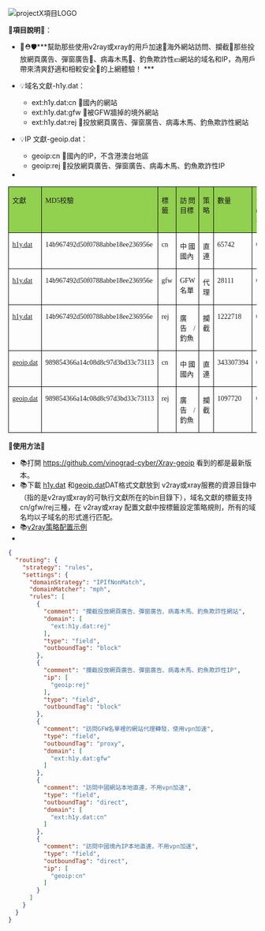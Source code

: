 
![projectX項目LOGO](https://xtls.github.io/LogoX2.png)

🌈**項目說明**🌈：
- 💚⛑️🛡️***幫助那些使用v2ray或xray的用戶加速🚀海外網站訪問、攔截🚫那些投放網頁廣告、彈窗廣告🚯、病毒木馬🦠、釣魚欺詐性💵網站的域名和IP，為用戶帶來清爽舒適和相較安全🍃的上網體驗！ ***

- 💡域名文獻-h1y.dat：
  - ext:h1y.dat:cn 🚦國內的網站
  - ext:h1y.dat:gfw 🚀被GFW牆掉的境外網站
  - ext:h1y.dat:rej 🚫投放網頁廣告、彈窗廣告、病毒木馬、釣魚欺詐性網站
- 💡IP 文獻-geoip.dat：
  - geoip:cn 🚦國內的IP，不含港澳台地區
  - geoip:rej 🚫投放網頁廣告、彈窗廣告、病毒木馬、釣魚欺詐性IP
-
<table class="MsoTableGrid" border="1" cellspacing="0" style="border-collapse:collapse;mso-table-layout-alt:fixed;border:none;
mso-border-left-alt:0.5000pt solid windowtext;mso-border-top-alt:0.5000pt solid windowtext;mso-border-right-alt:0.5000pt solid windowtext;
mso-border-bottom-alt:0.5000pt solid windowtext;mso-border-insideh:0.5000pt solid windowtext;mso-border-insidev:0.5000pt solid windowtext;
mso-padding-alt:0.0000pt 5.4000pt 0.0000pt 5.4000pt ;"><tbody><tr style="height:16.3000pt;"><td width="91" valign="top" style="width:68.8000pt;padding:0.0000pt 5.4000pt 0.0000pt 5.4000pt ;border-left:1.0000pt solid windowtext;
mso-border-left-alt:0.5000pt solid windowtext;border-right:1.0000pt solid windowtext;mso-border-right-alt:0.5000pt solid windowtext;
border-top:1.0000pt solid windowtext;mso-border-top-alt:0.5000pt solid windowtext;border-bottom:1.0000pt solid windowtext;
mso-border-bottom-alt:0.5000pt solid windowtext;background:rgb(146,208,80);"><p class="MsoNormal" align="left" style="text-align:justify;text-justify:distribute-all-lines;"><span style="font-family:幼圆;font-size:10.5000pt;mso-font-kerning:1.0000pt;"><font face="幼圆">文獻</font></span><span style="font-family:幼圆;font-size:10.5000pt;mso-font-kerning:1.0000pt;"><o:p></o:p></span></p></td><td width="255" valign="top" style="width:191.3000pt;padding:0.0000pt 5.4000pt 0.0000pt 5.4000pt ;border-left:1.0000pt solid windowtext;
mso-border-left-alt:0.5000pt solid windowtext;border-right:1.0000pt solid windowtext;mso-border-right-alt:0.5000pt solid windowtext;
border-top:1.0000pt solid windowtext;mso-border-top-alt:0.5000pt solid windowtext;border-bottom:1.0000pt solid windowtext;
mso-border-bottom-alt:0.5000pt solid windowtext;background:rgb(146,208,80);"><p class="MsoNormal" align="left" style="text-align:justify;text-justify:distribute-all-lines;"><span style="font-family:幼圆;font-size:10.5000pt;mso-font-kerning:1.0000pt;"><font face="幼圆">MD5校驗</font></span><span style="font-family:幼圆;font-size:10.5000pt;mso-font-kerning:1.0000pt;"><o:p></o:p></span></p></td><td width="64" valign="top" style="width:48.0000pt;padding:0.0000pt 5.4000pt 0.0000pt 5.4000pt ;border-left:1.0000pt solid windowtext;
mso-border-left-alt:0.5000pt solid windowtext;border-right:1.0000pt solid windowtext;mso-border-right-alt:0.5000pt solid windowtext;
border-top:1.0000pt solid windowtext;mso-border-top-alt:0.5000pt solid windowtext;border-bottom:1.0000pt solid windowtext;
mso-border-bottom-alt:0.5000pt solid windowtext;background:rgb(146,208,80);"><p class="MsoNormal" align="left" style="text-align:justify;text-justify:distribute-all-lines;"><span style="font-family:幼圆;font-size:10.5000pt;mso-font-kerning:1.0000pt;"><font face="幼圆">標籤</font></span><span style="font-family:幼圆;font-size:10.5000pt;mso-font-kerning:1.0000pt;"><o:p></o:p></span></p></td><td width="134" valign="top" style="width:100.8500pt;padding:0.0000pt 5.4000pt 0.0000pt 5.4000pt ;border-left:1.0000pt solid windowtext;
mso-border-left-alt:0.5000pt solid windowtext;border-right:1.0000pt solid windowtext;mso-border-right-alt:0.5000pt solid windowtext;
border-top:1.0000pt solid windowtext;mso-border-top-alt:0.5000pt solid windowtext;border-bottom:1.0000pt solid windowtext;
mso-border-bottom-alt:0.5000pt solid windowtext;background:rgb(146,208,80);"><p class="MsoNormal" align="left" style="text-align:justify;text-justify:distribute-all-lines;"><span style="font-family:幼圆;font-size:10.5000pt;mso-font-kerning:1.0000pt;"><font face="幼圆">訪問目標</font></span><span style="font-family:幼圆;font-size:10.5000pt;mso-font-kerning:1.0000pt;"><o:p></o:p></span></p></td><td width="82" valign="top" style="width:61.6000pt;padding:0.0000pt 5.4000pt 0.0000pt 5.4000pt ;border-left:1.0000pt solid windowtext;
mso-border-left-alt:0.5000pt solid windowtext;border-right:1.0000pt solid windowtext;mso-border-right-alt:0.5000pt solid windowtext;
border-top:1.0000pt solid windowtext;mso-border-top-alt:0.5000pt solid windowtext;border-bottom:1.0000pt solid windowtext;
mso-border-bottom-alt:0.5000pt solid windowtext;background:rgb(146,208,80);"><p class="MsoNormal" align="left" style="text-align:justify;text-justify:distribute-all-lines;"><span style="font-family:幼圆;font-size:10.5000pt;mso-font-kerning:1.0000pt;"><font face="幼圆">策略</font></span><span style="font-family:幼圆;font-size:10.5000pt;mso-font-kerning:1.0000pt;"><o:p></o:p></span></p></td><td width="90" valign="top" style="width:68.0000pt;padding:0.0000pt 5.4000pt 0.0000pt 5.4000pt ;border-left:1.0000pt solid windowtext;
mso-border-left-alt:0.5000pt solid windowtext;border-right:1.0000pt solid windowtext;mso-border-right-alt:0.5000pt solid windowtext;
border-top:1.0000pt solid windowtext;mso-border-top-alt:0.5000pt solid windowtext;border-bottom:1.0000pt solid windowtext;
mso-border-bottom-alt:0.5000pt solid windowtext;background:rgb(146,208,80);"><p class="MsoNormal" align="left" style="text-align:justify;text-justify:distribute-all-lines;"><span style="font-family:幼圆;font-size:10.5000pt;mso-font-kerning:1.0000pt;"><font face="幼圆">數量</font></span><span style="font-family:幼圆;font-size:10.5000pt;mso-font-kerning:1.0000pt;"><o:p></o:p></span></p></td><td width="89" valign="top" style="width:67.2000pt;padding:0.0000pt 5.4000pt 0.0000pt 5.4000pt ;border-left:1.0000pt solid windowtext;
mso-border-left-alt:0.5000pt solid windowtext;border-right:1.0000pt solid windowtext;mso-border-right-alt:0.5000pt solid windowtext;
border-top:1.0000pt solid windowtext;mso-border-top-alt:0.5000pt solid windowtext;border-bottom:1.0000pt solid windowtext;
mso-border-bottom-alt:0.5000pt solid windowtext;background:rgb(146,208,80);"><p class="MsoNormal" align="left" style="text-align:justify;text-justify:distribute-all-lines;"><span style="font-family:幼圆;font-size:10.5000pt;mso-font-kerning:1.0000pt;"><font face="幼圆">發布(月/日/年)</font></span><span style="font-family:幼圆;font-size:10.5000pt;mso-font-kerning:1.0000pt;"><o:p></o:p></span></p></td></tr><tr style="height:16.3000pt;"><td width="91" valign="top" style="width:68.8000pt;padding:0.0000pt 5.4000pt 0.0000pt 5.4000pt ;border-left:1.0000pt solid windowtext;
mso-border-left-alt:0.5000pt solid windowtext;border-right:1.0000pt solid windowtext;mso-border-right-alt:0.5000pt solid windowtext;
border-top:none;mso-border-top-alt:0.5000pt solid windowtext;border-bottom:1.0000pt solid windowtext;
mso-border-bottom-alt:0.5000pt solid windowtext;"><p class="MsoNormal" style="text-align:left;"><span style="font-family:幼圆;font-size:10.5000pt;mso-font-kerning:1.0000pt;"><font face="幼圆"><a href="https://raw.githubusercontent.com/vinograd-cyber/Xray-geoip/main/h1y.dat">h1y.dat</a></font></span><span style="font-family:幼圆;font-size:10.5000pt;mso-font-kerning:1.0000pt;"><o:p></o:p></span></p></td><td width="255" valign="top" style="width:191.3000pt;padding:0.0000pt 5.4000pt 0.0000pt 5.4000pt ;border-left:1.0000pt solid windowtext;
mso-border-left-alt:0.5000pt solid windowtext;border-right:1.0000pt solid windowtext;mso-border-right-alt:0.5000pt solid windowtext;
border-top:none;mso-border-top-alt:0.5000pt solid windowtext;border-bottom:1.0000pt solid windowtext;
mso-border-bottom-alt:0.5000pt solid windowtext;"><p class="MsoNormal" align="left" style="text-align:justify;text-justify:distribute-all-lines;"><span style="font-family:幼圆;font-size:10.5000pt;mso-font-kerning:1.0000pt;"><font face="幼圆">14b967492d50f0788abbe18ee236956e</font></span><span style="font-family:幼圆;font-size:10.5000pt;mso-font-kerning:1.0000pt;"><o:p></o:p></span></p></td><td width="64" valign="top" style="width:48.0000pt;padding:0.0000pt 5.4000pt 0.0000pt 5.4000pt ;border-left:1.0000pt solid windowtext;
mso-border-left-alt:0.5000pt solid windowtext;border-right:1.0000pt solid windowtext;mso-border-right-alt:0.5000pt solid windowtext;
border-top:none;mso-border-top-alt:0.5000pt solid windowtext;border-bottom:1.0000pt solid windowtext;
mso-border-bottom-alt:0.5000pt solid windowtext;"><p class="MsoNormal" style="text-align:left;"><span style="font-family:幼圆;font-size:10.5000pt;mso-font-kerning:1.0000pt;"><font face="幼圆">cn</font></span><span style="font-family:幼圆;font-size:10.5000pt;mso-font-kerning:1.0000pt;"><o:p></o:p></span></p></td><td width="134" valign="top" style="width:100.8500pt;padding:0.0000pt 5.4000pt 0.0000pt 5.4000pt ;border-left:1.0000pt solid windowtext;
mso-border-left-alt:0.5000pt solid windowtext;border-right:1.0000pt solid windowtext;mso-border-right-alt:0.5000pt solid windowtext;
border-top:none;mso-border-top-alt:0.5000pt solid windowtext;border-bottom:1.0000pt solid windowtext;
mso-border-bottom-alt:0.5000pt solid windowtext;"><p class="MsoNormal" align="left" style="text-align:justify;text-justify:distribute-all-lines;"><span style="font-family:幼圆;font-size:10.5000pt;mso-font-kerning:1.0000pt;"><font face="幼圆">中國國內</font></span><span style="font-family:幼圆;font-size:10.5000pt;mso-font-kerning:1.0000pt;"><o:p></o:p></span></p></td><td width="82" valign="top" style="width:61.6000pt;padding:0.0000pt 5.4000pt 0.0000pt 5.4000pt ;border-left:1.0000pt solid windowtext;
mso-border-left-alt:0.5000pt solid windowtext;border-right:1.0000pt solid windowtext;mso-border-right-alt:0.5000pt solid windowtext;
border-top:none;mso-border-top-alt:0.5000pt solid windowtext;border-bottom:1.0000pt solid windowtext;
mso-border-bottom-alt:0.5000pt solid windowtext;"><p class="MsoNormal" align="right" style="text-align:right;"><span style="font-family:幼圆;font-size:10.5000pt;mso-font-kerning:1.0000pt;"><font face="幼圆">直連</font></span><span style="font-family:幼圆;font-size:10.5000pt;mso-font-kerning:1.0000pt;"><o:p></o:p></span></p></td><td width="90" valign="top" style="width:68.0000pt;padding:0.0000pt 5.4000pt 0.0000pt 5.4000pt ;border-left:1.0000pt solid windowtext;
mso-border-left-alt:0.5000pt solid windowtext;border-right:1.0000pt solid windowtext;mso-border-right-alt:0.5000pt solid windowtext;
border-top:none;mso-border-top-alt:0.5000pt solid windowtext;border-bottom:1.0000pt solid windowtext;
mso-border-bottom-alt:0.5000pt solid windowtext;"><p class="MsoNormal" align="left" style="text-align:justify;text-justify:distribute-all-lines;"><span style="font-family:幼圆;font-size:10.5000pt;mso-font-kerning:1.0000pt;"><font face="幼圆">65742</font></span><span style="font-family:幼圆;font-size:10.5000pt;mso-font-kerning:1.0000pt;"><o:p></o:p></span></p></td><td width="89" valign="top" style="width:67.2000pt;padding:0.0000pt 5.4000pt 0.0000pt 5.4000pt ;border-left:1.0000pt solid windowtext;
mso-border-left-alt:0.5000pt solid windowtext;border-right:1.0000pt solid windowtext;mso-border-right-alt:0.5000pt solid windowtext;
border-top:none;mso-border-top-alt:0.5000pt solid windowtext;border-bottom:1.0000pt solid windowtext;
mso-border-bottom-alt:0.5000pt solid windowtext;"><p class="MsoNormal" align="left" style="text-align:justify;text-justify:distribute-all-lines;"><span style="font-family:幼圆;font-size:10.5000pt;mso-font-kerning:1.0000pt;"><font face="幼圆">08/09/22</font></span><span style="font-family:幼圆;font-size:10.5000pt;mso-font-kerning:1.0000pt;"><o:p></o:p></span></p></td></tr><tr style="height:16.3000pt;"><td width="91" valign="top" style="width:68.8000pt;padding:0.0000pt 5.4000pt 0.0000pt 5.4000pt ;border-left:1.0000pt solid windowtext;
mso-border-left-alt:0.5000pt solid windowtext;border-right:1.0000pt solid windowtext;mso-border-right-alt:0.5000pt solid windowtext;
border-top:none;mso-border-top-alt:0.5000pt solid windowtext;border-bottom:1.0000pt solid windowtext;
mso-border-bottom-alt:0.5000pt solid windowtext;"><p class="MsoNormal" style="text-align:left;"><span style="font-family:幼圆;font-size:10.5000pt;mso-font-kerning:1.0000pt;"><font face="幼圆"><a href="https://raw.githubusercontent.com/vinograd-cyber/Xray-geoip/main/h1y.dat">h1y.dat</a></font></span><span style="font-family:幼圆;font-size:10.5000pt;mso-font-kerning:1.0000pt;"><o:p></o:p></span></p></td><td width="255" valign="top" style="width:191.3000pt;padding:0.0000pt 5.4000pt 0.0000pt 5.4000pt ;border-left:1.0000pt solid windowtext;
mso-border-left-alt:0.5000pt solid windowtext;border-right:1.0000pt solid windowtext;mso-border-right-alt:0.5000pt solid windowtext;
border-top:none;mso-border-top-alt:0.5000pt solid windowtext;border-bottom:1.0000pt solid windowtext;
mso-border-bottom-alt:0.5000pt solid windowtext;"><p class="MsoNormal" align="left" style="text-align:justify;text-justify:distribute-all-lines;"><span style="font-family:幼圆;font-size:10.5000pt;mso-font-kerning:1.0000pt;"><font face="幼圆">14b967492d50f0788abbe18ee236956e</font></span><span style="font-family:幼圆;font-size:10.5000pt;mso-font-kerning:1.0000pt;"><o:p></o:p></span></p></td><td width="64" valign="top" style="width:48.0000pt;padding:0.0000pt 5.4000pt 0.0000pt 5.4000pt ;border-left:1.0000pt solid windowtext;
mso-border-left-alt:0.5000pt solid windowtext;border-right:1.0000pt solid windowtext;mso-border-right-alt:0.5000pt solid windowtext;
border-top:none;mso-border-top-alt:0.5000pt solid windowtext;border-bottom:1.0000pt solid windowtext;
mso-border-bottom-alt:0.5000pt solid windowtext;"><p class="MsoNormal" style="text-align:left;"><span style="font-family:幼圆;font-size:10.5000pt;mso-font-kerning:1.0000pt;"><font face="幼圆">gfw</font></span><span style="font-family:幼圆;font-size:10.5000pt;mso-font-kerning:1.0000pt;"><o:p></o:p></span></p></td><td width="134" valign="top" style="width:100.8500pt;padding:0.0000pt 5.4000pt 0.0000pt 5.4000pt ;border-left:1.0000pt solid windowtext;
mso-border-left-alt:0.5000pt solid windowtext;border-right:1.0000pt solid windowtext;mso-border-right-alt:0.5000pt solid windowtext;
border-top:none;mso-border-top-alt:0.5000pt solid windowtext;border-bottom:1.0000pt solid windowtext;
mso-border-bottom-alt:0.5000pt solid windowtext;"><p class="MsoNormal" align="left" style="text-align:justify;text-justify:distribute-all-lines;"><span style="font-family:幼圆;font-size:10.5000pt;mso-font-kerning:1.0000pt;"><font face="幼圆">GFW名單</font></span><span style="font-family:幼圆;font-size:10.5000pt;mso-font-kerning:1.0000pt;"><o:p></o:p></span></p></td><td width="82" valign="top" style="width:61.6000pt;padding:0.0000pt 5.4000pt 0.0000pt 5.4000pt ;border-left:1.0000pt solid windowtext;
mso-border-left-alt:0.5000pt solid windowtext;border-right:1.0000pt solid windowtext;mso-border-right-alt:0.5000pt solid windowtext;
border-top:none;mso-border-top-alt:0.5000pt solid windowtext;border-bottom:1.0000pt solid windowtext;
mso-border-bottom-alt:0.5000pt solid windowtext;"><p class="MsoNormal" align="right" style="text-align:right;"><span style="font-family:幼圆;font-size:10.5000pt;mso-font-kerning:1.0000pt;"><font face="幼圆">代理</font></span><span style="font-family:幼圆;font-size:10.5000pt;mso-font-kerning:1.0000pt;"><o:p></o:p></span></p></td><td width="90" valign="top" style="width:68.0000pt;padding:0.0000pt 5.4000pt 0.0000pt 5.4000pt ;border-left:1.0000pt solid windowtext;
mso-border-left-alt:0.5000pt solid windowtext;border-right:1.0000pt solid windowtext;mso-border-right-alt:0.5000pt solid windowtext;
border-top:none;mso-border-top-alt:0.5000pt solid windowtext;border-bottom:1.0000pt solid windowtext;
mso-border-bottom-alt:0.5000pt solid windowtext;"><p class="MsoNormal" align="left" style="text-align:justify;text-justify:distribute-all-lines;"><span style="font-family:幼圆;font-size:10.5000pt;mso-font-kerning:1.0000pt;"><font face="幼圆">28111</font></span><span style="font-family:幼圆;font-size:10.5000pt;mso-font-kerning:1.0000pt;"><o:p></o:p></span></p></td><td width="89" valign="top" style="width:67.2000pt;padding:0.0000pt 5.4000pt 0.0000pt 5.4000pt ;border-left:1.0000pt solid windowtext;
mso-border-left-alt:0.5000pt solid windowtext;border-right:1.0000pt solid windowtext;mso-border-right-alt:0.5000pt solid windowtext;
border-top:none;mso-border-top-alt:0.5000pt solid windowtext;border-bottom:1.0000pt solid windowtext;
mso-border-bottom-alt:0.5000pt solid windowtext;"><p class="MsoNormal" align="left" style="text-align:justify;text-justify:distribute-all-lines;"><span style="font-family:幼圆;font-size:10.5000pt;mso-font-kerning:1.0000pt;"><font face="幼圆">08/09/22</font></span><span style="font-family:幼圆;font-size:10.5000pt;mso-font-kerning:1.0000pt;"><o:p></o:p></span></p></td></tr><tr style="height:16.3000pt;"><td width="91" valign="top" style="width:68.8000pt;padding:0.0000pt 5.4000pt 0.0000pt 5.4000pt ;border-left:1.0000pt solid windowtext;
mso-border-left-alt:0.5000pt solid windowtext;border-right:1.0000pt solid windowtext;mso-border-right-alt:0.5000pt solid windowtext;
border-top:none;mso-border-top-alt:0.5000pt solid windowtext;border-bottom:1.0000pt solid windowtext;
mso-border-bottom-alt:0.5000pt solid windowtext;"><p class="MsoNormal" style="text-align:left;"><span style="font-family:幼圆;font-size:10.5000pt;mso-font-kerning:1.0000pt;"><font face="幼圆"><a href="https://raw.githubusercontent.com/vinograd-cyber/Xray-geoip/main/h1y.dat">h1y.dat</a></font></span><span style="font-family:幼圆;font-size:10.5000pt;mso-font-kerning:1.0000pt;"><o:p></o:p></span></p></td><td width="255" valign="top" style="width:191.3000pt;padding:0.0000pt 5.4000pt 0.0000pt 5.4000pt ;border-left:1.0000pt solid windowtext;
mso-border-left-alt:0.5000pt solid windowtext;border-right:1.0000pt solid windowtext;mso-border-right-alt:0.5000pt solid windowtext;
border-top:none;mso-border-top-alt:0.5000pt solid windowtext;border-bottom:1.0000pt solid windowtext;
mso-border-bottom-alt:0.5000pt solid windowtext;"><p class="MsoNormal" align="left" style="text-align:justify;text-justify:distribute-all-lines;"><span style="font-family:幼圆;font-size:10.5000pt;mso-font-kerning:1.0000pt;"><font face="幼圆">14b967492d50f0788abbe18ee236956e</font></span><span style="font-family:幼圆;font-size:10.5000pt;mso-font-kerning:1.0000pt;"><o:p></o:p></span></p></td><td width="64" valign="top" style="width:48.0000pt;padding:0.0000pt 5.4000pt 0.0000pt 5.4000pt ;border-left:1.0000pt solid windowtext;
mso-border-left-alt:0.5000pt solid windowtext;border-right:1.0000pt solid windowtext;mso-border-right-alt:0.5000pt solid windowtext;
border-top:none;mso-border-top-alt:0.5000pt solid windowtext;border-bottom:1.0000pt solid windowtext;
mso-border-bottom-alt:0.5000pt solid windowtext;"><p class="MsoNormal" style="text-align:left;"><span style="font-family:幼圆;font-size:10.5000pt;mso-font-kerning:1.0000pt;"><font face="幼圆">rej</font></span><span style="font-family:幼圆;font-size:10.5000pt;mso-font-kerning:1.0000pt;"><o:p></o:p></span></p></td><td width="134" valign="top" style="width:100.8500pt;padding:0.0000pt 5.4000pt 0.0000pt 5.4000pt ;border-left:1.0000pt solid windowtext;
mso-border-left-alt:0.5000pt solid windowtext;border-right:1.0000pt solid windowtext;mso-border-right-alt:0.5000pt solid windowtext;
border-top:none;mso-border-top-alt:0.5000pt solid windowtext;border-bottom:1.0000pt solid windowtext;
mso-border-bottom-alt:0.5000pt solid windowtext;"><p class="MsoNormal" align="left" style="text-align:justify;text-justify:distribute-all-lines;"><span style="font-family:幼圆;font-size:10.5000pt;mso-font-kerning:1.0000pt;"><font face="幼圆">廣告</font><font face="幼圆">/釣魚</font></span><span style="font-family:幼圆;font-size:10.5000pt;mso-font-kerning:1.0000pt;"><o:p></o:p></span></p></td><td width="82" valign="top" style="width:61.6000pt;padding:0.0000pt 5.4000pt 0.0000pt 5.4000pt ;border-left:1.0000pt solid windowtext;
mso-border-left-alt:0.5000pt solid windowtext;border-right:1.0000pt solid windowtext;mso-border-right-alt:0.5000pt solid windowtext;
border-top:none;mso-border-top-alt:0.5000pt solid windowtext;border-bottom:1.0000pt solid windowtext;
mso-border-bottom-alt:0.5000pt solid windowtext;"><p class="MsoNormal" align="right" style="text-align:right;"><span style="font-family:幼圆;font-size:10.5000pt;mso-font-kerning:1.0000pt;"><font face="幼圆">攔截</font></span><span style="font-family:幼圆;font-size:10.5000pt;mso-font-kerning:1.0000pt;"><o:p></o:p></span></p></td><td width="90" valign="top" style="width:68.0000pt;padding:0.0000pt 5.4000pt 0.0000pt 5.4000pt ;border-left:1.0000pt solid windowtext;
mso-border-left-alt:0.5000pt solid windowtext;border-right:1.0000pt solid windowtext;mso-border-right-alt:0.5000pt solid windowtext;
border-top:none;mso-border-top-alt:0.5000pt solid windowtext;border-bottom:1.0000pt solid windowtext;
mso-border-bottom-alt:0.5000pt solid windowtext;"><p class="MsoNormal" align="left" style="text-align:justify;text-justify:distribute-all-lines;"><span style="font-family:幼圆;font-size:10.5000pt;mso-font-kerning:1.0000pt;"><font face="幼圆">1222718</font></span><span style="font-family:幼圆;font-size:10.5000pt;mso-font-kerning:1.0000pt;"><o:p></o:p></span></p></td><td width="89" valign="top" style="width:67.2000pt;padding:0.0000pt 5.4000pt 0.0000pt 5.4000pt ;border-left:1.0000pt solid windowtext;
mso-border-left-alt:0.5000pt solid windowtext;border-right:1.0000pt solid windowtext;mso-border-right-alt:0.5000pt solid windowtext;
border-top:none;mso-border-top-alt:0.5000pt solid windowtext;border-bottom:1.0000pt solid windowtext;
mso-border-bottom-alt:0.5000pt solid windowtext;"><p class="MsoNormal" align="left" style="text-align:justify;text-justify:distribute-all-lines;"><span style="font-family:幼圆;font-size:10.5000pt;mso-font-kerning:1.0000pt;"><font face="幼圆">08/09/22</font></span><span style="font-family:幼圆;font-size:10.5000pt;mso-font-kerning:1.0000pt;"><o:p></o:p></span></p></td></tr><tr style="height:16.3000pt;"><td width="91" valign="top" style="width:68.8000pt;padding:0.0000pt 5.4000pt 0.0000pt 5.4000pt ;border-left:1.0000pt solid windowtext;
mso-border-left-alt:0.5000pt solid windowtext;border-right:1.0000pt solid windowtext;mso-border-right-alt:0.5000pt solid windowtext;
border-top:none;mso-border-top-alt:0.5000pt solid windowtext;border-bottom:1.0000pt solid windowtext;
mso-border-bottom-alt:0.5000pt solid windowtext;"><p class="MsoNormal" style="text-align:left;"><span style="font-family:幼圆;font-size:10.5000pt;mso-font-kerning:1.0000pt;"><font face="幼圆"><a href="https://raw.githubusercontent.com/vinograd-cyber/Xray-geoip/main/geoip.dat">geoip.dat</a></font></span><span style="font-family:幼圆;font-size:10.5000pt;mso-font-kerning:1.0000pt;"><o:p></o:p></span></p></td><td width="255" valign="top" style="width:191.3000pt;padding:0.0000pt 5.4000pt 0.0000pt 5.4000pt ;border-left:1.0000pt solid windowtext;
mso-border-left-alt:0.5000pt solid windowtext;border-right:1.0000pt solid windowtext;mso-border-right-alt:0.5000pt solid windowtext;
border-top:none;mso-border-top-alt:0.5000pt solid windowtext;border-bottom:1.0000pt solid windowtext;
mso-border-bottom-alt:0.5000pt solid windowtext;"><p class="MsoNormal" align="left" style="text-align:justify;text-justify:distribute-all-lines;"><span style="font-family:幼圆;font-size:10.5000pt;mso-font-kerning:1.0000pt;"><font face="幼圆">989854366a14c08d8c97d3bd33c73113</font></span><span style="font-family:幼圆;font-size:10.5000pt;mso-font-kerning:1.0000pt;"><o:p></o:p></span></p></td><td width="64" valign="top" style="width:48.0000pt;padding:0.0000pt 5.4000pt 0.0000pt 5.4000pt ;border-left:1.0000pt solid windowtext;
mso-border-left-alt:0.5000pt solid windowtext;border-right:1.0000pt solid windowtext;mso-border-right-alt:0.5000pt solid windowtext;
border-top:none;mso-border-top-alt:0.5000pt solid windowtext;border-bottom:1.0000pt solid windowtext;
mso-border-bottom-alt:0.5000pt solid windowtext;"><p class="MsoNormal" style="text-align:left;"><span style="font-family:幼圆;font-size:10.5000pt;mso-font-kerning:1.0000pt;"><font face="幼圆">cn</font></span><span style="font-family:幼圆;font-size:10.5000pt;mso-font-kerning:1.0000pt;"><o:p></o:p></span></p></td><td width="134" valign="top" style="width:100.8500pt;padding:0.0000pt 5.4000pt 0.0000pt 5.4000pt ;border-left:1.0000pt solid windowtext;
mso-border-left-alt:0.5000pt solid windowtext;border-right:1.0000pt solid windowtext;mso-border-right-alt:0.5000pt solid windowtext;
border-top:none;mso-border-top-alt:0.5000pt solid windowtext;border-bottom:1.0000pt solid windowtext;
mso-border-bottom-alt:0.5000pt solid windowtext;"><p class="MsoNormal" align="left" style="text-align:justify;text-justify:distribute-all-lines;"><span style="font-family:幼圆;font-size:10.5000pt;mso-font-kerning:1.0000pt;"><font face="幼圆">中國國內</font></span><span style="font-family:幼圆;font-size:10.5000pt;mso-font-kerning:1.0000pt;"><o:p></o:p></span></p></td><td width="82" valign="top" style="width:61.6000pt;padding:0.0000pt 5.4000pt 0.0000pt 5.4000pt ;border-left:1.0000pt solid windowtext;
mso-border-left-alt:0.5000pt solid windowtext;border-right:1.0000pt solid windowtext;mso-border-right-alt:0.5000pt solid windowtext;
border-top:none;mso-border-top-alt:0.5000pt solid windowtext;border-bottom:1.0000pt solid windowtext;
mso-border-bottom-alt:0.5000pt solid windowtext;"><p class="MsoNormal" align="right" style="text-align:right;"><span style="font-family:幼圆;font-size:10.5000pt;mso-font-kerning:1.0000pt;"><font face="幼圆">直連</font></span><span style="font-family:幼圆;font-size:10.5000pt;mso-font-kerning:1.0000pt;"><o:p></o:p></span></p></td><td width="90" valign="top" style="width:68.0000pt;padding:0.0000pt 5.4000pt 0.0000pt 5.4000pt ;border-left:1.0000pt solid windowtext;
mso-border-left-alt:0.5000pt solid windowtext;border-right:1.0000pt solid windowtext;mso-border-right-alt:0.5000pt solid windowtext;
border-top:none;mso-border-top-alt:0.5000pt solid windowtext;border-bottom:1.0000pt solid windowtext;
mso-border-bottom-alt:0.5000pt solid windowtext;"><p class="MsoNormal" align="left" style="text-align:justify;text-justify:distribute-all-lines;"><span style="font-family:幼圆;font-size:10.5000pt;mso-font-kerning:1.0000pt;"><font face="幼圆">343307394</font></span><span style="font-family:幼圆;font-size:10.5000pt;mso-font-kerning:1.0000pt;"><o:p></o:p></span></p></td><td width="89" valign="top" style="width:67.2000pt;padding:0.0000pt 5.4000pt 0.0000pt 5.4000pt ;border-left:1.0000pt solid windowtext;
mso-border-left-alt:0.5000pt solid windowtext;border-right:1.0000pt solid windowtext;mso-border-right-alt:0.5000pt solid windowtext;
border-top:none;mso-border-top-alt:0.5000pt solid windowtext;border-bottom:1.0000pt solid windowtext;
mso-border-bottom-alt:0.5000pt solid windowtext;"><p class="MsoNormal" align="left" style="text-align:justify;text-justify:distribute-all-lines;"><span style="font-family:幼圆;font-size:10.5000pt;mso-font-kerning:1.0000pt;"><font face="幼圆">08/09/22</font></span><span style="font-family:幼圆;font-size:10.5000pt;mso-font-kerning:1.0000pt;"><o:p></o:p></span></p></td></tr><tr style="height:16.8500pt;"><td width="91" valign="top" style="width:68.8000pt;padding:0.0000pt 5.4000pt 0.0000pt 5.4000pt ;border-left:1.0000pt solid windowtext;
mso-border-left-alt:0.5000pt solid windowtext;border-right:1.0000pt solid windowtext;mso-border-right-alt:0.5000pt solid windowtext;
border-top:none;mso-border-top-alt:0.5000pt solid windowtext;border-bottom:1.0000pt solid windowtext;
mso-border-bottom-alt:0.5000pt solid windowtext;"><p class="MsoNormal" style="text-align:left;"><span style="font-family:幼圆;font-size:10.5000pt;mso-font-kerning:1.0000pt;"><font face="幼圆"><a href="https://raw.githubusercontent.com/vinograd-cyber/Xray-geoip/main/geoip.dat">geoip.dat</a></font></span><span style="font-family:幼圆;font-size:10.5000pt;mso-font-kerning:1.0000pt;"><o:p></o:p></span></p></td><td width="255" valign="top" style="width:191.3000pt;padding:0.0000pt 5.4000pt 0.0000pt 5.4000pt ;border-left:1.0000pt solid windowtext;
mso-border-left-alt:0.5000pt solid windowtext;border-right:1.0000pt solid windowtext;mso-border-right-alt:0.5000pt solid windowtext;
border-top:none;mso-border-top-alt:0.5000pt solid windowtext;border-bottom:1.0000pt solid windowtext;
mso-border-bottom-alt:0.5000pt solid windowtext;"><p class="MsoNormal" align="left" style="text-align:justify;text-justify:distribute-all-lines;"><span style="font-family:幼圆;font-size:10.5000pt;mso-font-kerning:1.0000pt;"><font face="幼圆">989854366a14c08d8c97d3bd33c73113</font></span><span style="font-family:幼圆;font-size:10.5000pt;mso-font-kerning:1.0000pt;"><o:p></o:p></span></p></td><td width="64" valign="top" style="width:48.0000pt;padding:0.0000pt 5.4000pt 0.0000pt 5.4000pt ;border-left:1.0000pt solid windowtext;
mso-border-left-alt:0.5000pt solid windowtext;border-right:1.0000pt solid windowtext;mso-border-right-alt:0.5000pt solid windowtext;
border-top:none;mso-border-top-alt:0.5000pt solid windowtext;border-bottom:1.0000pt solid windowtext;
mso-border-bottom-alt:0.5000pt solid windowtext;"><p class="MsoNormal" style="text-align:left;"><span style="font-family:幼圆;font-size:10.5000pt;mso-font-kerning:1.0000pt;"><font face="幼圆">rej</font></span><span style="font-family:幼圆;font-size:10.5000pt;mso-font-kerning:1.0000pt;"><o:p></o:p></span></p></td><td width="134" valign="top" style="width:100.8500pt;padding:0.0000pt 5.4000pt 0.0000pt 5.4000pt ;border-left:1.0000pt solid windowtext;
mso-border-left-alt:0.5000pt solid windowtext;border-right:1.0000pt solid windowtext;mso-border-right-alt:0.5000pt solid windowtext;
border-top:none;mso-border-top-alt:0.5000pt solid windowtext;border-bottom:1.0000pt solid windowtext;
mso-border-bottom-alt:0.5000pt solid windowtext;"><p class="MsoNormal" align="left" style="text-align:justify;text-justify:distribute-all-lines;"><span style="font-family:幼圆;font-size:10.5000pt;mso-font-kerning:1.0000pt;"><font face="幼圆">廣告</font><font face="幼圆">/釣魚</font></span><span style="font-family:幼圆;font-size:10.5000pt;mso-font-kerning:1.0000pt;"><o:p></o:p></span></p></td><td width="82" valign="top" style="width:61.6000pt;padding:0.0000pt 5.4000pt 0.0000pt 5.4000pt ;border-left:1.0000pt solid windowtext;
mso-border-left-alt:0.5000pt solid windowtext;border-right:1.0000pt solid windowtext;mso-border-right-alt:0.5000pt solid windowtext;
border-top:none;mso-border-top-alt:0.5000pt solid windowtext;border-bottom:1.0000pt solid windowtext;
mso-border-bottom-alt:0.5000pt solid windowtext;"><p class="MsoNormal" align="right" style="text-align:right;"><span style="font-family:幼圆;font-size:10.5000pt;mso-font-kerning:1.0000pt;"><font face="幼圆">攔截</font></span><span style="font-family:幼圆;font-size:10.5000pt;mso-font-kerning:1.0000pt;"><o:p></o:p></span></p></td><td width="90" valign="top" style="width:68.0000pt;padding:0.0000pt 5.4000pt 0.0000pt 5.4000pt ;border-left:1.0000pt solid windowtext;
mso-border-left-alt:0.5000pt solid windowtext;border-right:1.0000pt solid windowtext;mso-border-right-alt:0.5000pt solid windowtext;
border-top:none;mso-border-top-alt:0.5000pt solid windowtext;border-bottom:1.0000pt solid windowtext;
mso-border-bottom-alt:0.5000pt solid windowtext;"><p class="MsoNormal" align="left" style="text-align:justify;text-justify:distribute-all-lines;"><span style="font-family:幼圆;font-size:10.5000pt;mso-font-kerning:1.0000pt;"><font face="幼圆">1097720</font></span><span style="font-family:幼圆;font-size:10.5000pt;mso-font-kerning:1.0000pt;"><o:p></o:p></span></p></td><td width="89" valign="top" style="width:67.2000pt;padding:0.0000pt 5.4000pt 0.0000pt 5.4000pt ;border-left:1.0000pt solid windowtext;
mso-border-left-alt:0.5000pt solid windowtext;border-right:1.0000pt solid windowtext;mso-border-right-alt:0.5000pt solid windowtext;
border-top:none;mso-border-top-alt:0.5000pt solid windowtext;border-bottom:1.0000pt solid windowtext;
mso-border-bottom-alt:0.5000pt solid windowtext;"><p class="MsoNormal" align="left" style="text-align:justify;text-justify:distribute-all-lines;"><span style="font-family:幼圆;font-size:10.5000pt;mso-font-kerning:1.0000pt;"><font face="幼圆">08/09/22</font></span><span style="font-family:幼圆;font-size:10.5000pt;mso-font-kerning:1.0000pt;"><o:p></o:p></span></p></td></tr></tbody></table>

🌈**使用方法**🌈
- 📚打開 https://github.com/vinograd-cyber/Xray-geoip 看到的都是最新版本。
- 📚下載 [h1y.dat](https://raw.githubusercontent.com/vinograd-cyber/Xray-geoip/main/geoip.dat) 和[geoip.dat](https://raw.githubusercontent.com/vinograd-cyber/Xray-geoip/main/geoip.dat)DAT格式文獻放到 v2ray或xray服務的資源目錄中（指的是v2ray或xray的可執行文獻所在的bin目錄下），域名文獻的標籤支持cn/gfw/rej三種，在 v2ray或xray 配置文獻中按標籤設定策略規則，所有的域名均以子域名的形式進行匹配。
- 📚[v2ray策略配置示例](https://github.com/vinograd-cyber/Xray-geoip/blob/main/routing.json)
-
```json
{
  "routing": {
    "strategy": "rules",
    "settings": {
      "domainStrategy": "IPIfNonMatch",
      "domainMatcher": "mph",
      "rules": [
        {
          "comment": "攔截投放網頁廣告、彈窗廣告、病毒木馬、釣魚欺詐性網站",
          "domain": [
            "ext:h1y.dat:rej"
          ],
          "type": "field",
          "outboundTag": "block"
        },
        {
          "comment": "攔截投放網頁廣告、彈窗廣告、病毒木馬、釣魚欺詐性IP",
          "ip": [
            "geoip:rej"
          ],
          "type": "field",
          "outboundTag": "block"
        },
        {
          "comment": "訪問GFW名單裡的網站代理轉發，使用vpn加速",
          "type": "field",
          "outboundTag": "proxy",
          "domain": [
            "ext:h1y.dat:gfw"
          ]
        },
        {
          "comment": "訪問中國網站本地直連，不用vpn加速",
          "type": "field",
          "outboundTag": "direct",
          "domain": [
            "ext:h1y.dat:cn"
          ]
        },
        {
          "comment": "訪問中國境內IP本地直連，不用vpn加速",
          "type": "field",
          "outboundTag": "direct",
          "ip": [
            "geoip:cn"
          ]
        }
      ]
    }
  }
}
```
